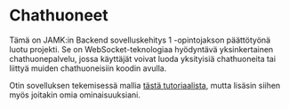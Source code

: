 # Chathuoneet

Tämä on JAMK:in Backend sovelluskehitys 1 -opintojakson päättötyönä luotu projekti. Se on WebSocket-teknologiaa hyödyntävä yksinkertainen chathuonepalvelu, jossa käyttäjät voivat luoda yksityisiä chathuoneita tai liittyä muiden chathuoneisiin koodin avulla.

Otin sovelluksen tekemisessä mallia [tästä tutoriaalista](https://www.youtube.com/watch?v=UymGJnv-WsE), mutta lisäsin siihen myös joitakin omia ominaisuuksiani.
